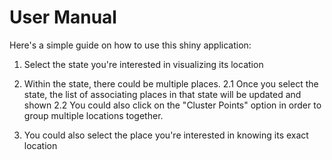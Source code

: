 # User Manual

Here's a simple guide on how to use this shiny application:

1. Select the state you're interested in visualizing its location

2. Within the state, there could be multiple places.
  2.1 Once you select the state, the list of associating places in that state will be updated and shown
  2.2 You could also click on the "Cluster Points" option in order to group multiple locations together.

3. You could also select the place you're interested in knowing its exact location
